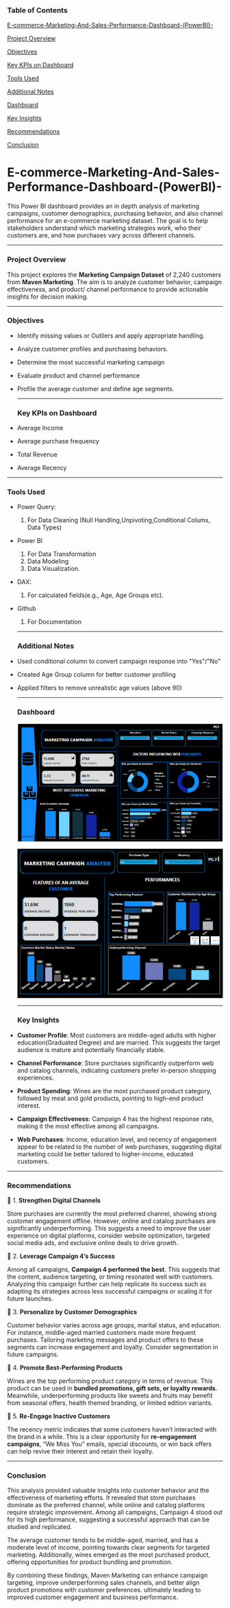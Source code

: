 ### Table of Contents
[E-commerce-Marketing-And-Sales-Performance-Dashboard-(PowerBI)-]( e-commerce-marketing-and-sales-performance-dashboard-(powerbi)-)

[Project Overview](#project-overview)

[Objectives](#objectives)

[Key KPIs on Dashboard](#key-kpis-on-dashboard)

[Tools Used](#tools-used)

[Additional Notes](#additional-notes)

[Dashboard](#dashboard)

[Key Insights](#key-insights)

[Recommendations](#recommendations)

[Conclusion](#conclusion)

# E-commerce-Marketing-And-Sales-Performance-Dashboard-(PowerBI)-
This Power BI dashboard provides an in depth analysis of marketing campaigns, customer demographics, purchasing behavior, and also channel performance for an e-commerce marketing dataset. The goal is to help stakeholders understand which marketing strategies work, who their customers are, and how purchases vary across different channels.

---

### Project Overview
This project explores the **Marketing Campaign Dataset** of 2,240 customers from **Maven Marketing**. The aim is to analyze customer behavior, campaign effectiveness, and product/ channel performance to provide actionable insights for decision making.

---
### Objectives
- Identify missing values or Outliers and apply appropriate handling.
- Analyze customer profiles and purchasing behaviors.
- Determine the most successful marketing campaign
- Evaluate product and channel performance
- Profile the average customer and define age segments.

  ---
  ### Key KPIs on Dashboard
- Average Income
- Average purchase frequency
- Total Revenue
- Average Recency

---
### Tools Used
- Power Query:
    1. For Data Cleaning (Null Handling,Unpivoting,Conditional Colums, Data Types)
- Power BI
    1. For Data Transformation
    2. Data Modeling
    3. Data Visualization.
- DAX:
    1. For calculated fields(e.g., Age, Age Groups etc).
- Github
   1. For Documentation

  ---

  ### Additional Notes
- Used conditional column to convert campaign response into "Yes"/"No"

- Created Age Group column for better customer profiling

- Applied filters to remove unrealistic age values (above 90)

  ---
  ### Dashboard
  ![Dashboard Preview](Marketing-Dashboard1.png)

  ![Dashboard Preview](Marketing-Dashboard2.png)

  ---
  ### Key Insights
- **Customer Profile**: Most customers are middle-aged adults with higher education(Graduated Degree) and are married. This suggests the target audience is mature and potentially financially stable.

- **Channel Performance**: Store purchases significantly outperform web and catalog channels, indicating customers prefer in-person shopping experiences.

- **Product Spending**: Wines are the most purchased product category, followed by meat and gold products, pointing to high-end product interest.

- **Campaign Effectiveness**: Campaign 4 has the highest response rate, making it the most effective among all campaigns.

- **Web Purchases**: Income, education level, and recency of engagement appear to be related to the number of web purchases, suggesting digital marketing could be better tailored to higher-income, educated customers.

---
### Recommendations

 🏬 1. **Strengthen Digital Channels**

Store purchases are currently the most preferred channel, showing strong customer engagement offline. However, online and catalog purchases are significantly underperforming. This suggests a need to improve the user experience on digital platforms, consider website optimization, targeted social media ads, and exclusive online deals to drive growth.

 📢 2. **Leverage Campaign 4’s Success**

Among all campaigns, **Campaign 4 performed the best**. This suggests that the content, audience targeting, or timing resonated well with customers. Analyzing this campaign further can help replicate its success such as adapting its strategies across less successful campaigns or scaling it for future launches.

👥 3. **Personalize by Customer Demographics**

Customer behavior varies across age groups, marital status, and education. For instance, middle-aged married customers made more frequent purchases. Tailoring marketing messages and product offers to these segments can increase engagement and loyalty. Consider segmentation in future campaigns.

 🍷 4. **Promote Best-Performing Products**

Wines are the top performing product category in terms of revenue. This product can be used in **bundled promotions, gift sets, or loyalty rewards**. Meanwhile, underperforming products like sweets and fruits may benefit from seasonal offers, health themed branding, or limited edition variants.

 🔁 5. **Re-Engage Inactive Customers**

The recency metric indicates that some customers haven’t interacted with the brand in a while. This is a clear opportunity for **re-engagement campaigns**, “We Miss You” emails, special discounts, or win back offers can help revive their interest and retain their loyalty.

---

### Conclusion

This analysis provided valuable insights into customer behavior and the effectiveness of marketing efforts. It revealed that store purchases dominate as the preferred channel, while online and catalog platforms require strategic improvement. Among all campaigns, Campaign 4 stood out for its high performance, suggesting a successful approach that can be studied and replicated.

The average customer tends to be middle-aged, married, and has a moderate level of income, pointing towards clear segments for targeted marketing. Additionally, wines emerged as the most purchased product, offering opportunities for product bundling and promotion.

By combining these findings, Maven Marketing can enhance campaign targeting, improve underperforming sales channels, and better align product promotions with customer preferences. ultimately leading to improved customer engagement and business performance.










      
